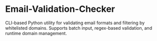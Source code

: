 # Email-Validation-Checker
CLI-based Python utility for validating email formats and filtering by whitelisted domains. Supports batch input, regex-based validation, and runtime domain management.
